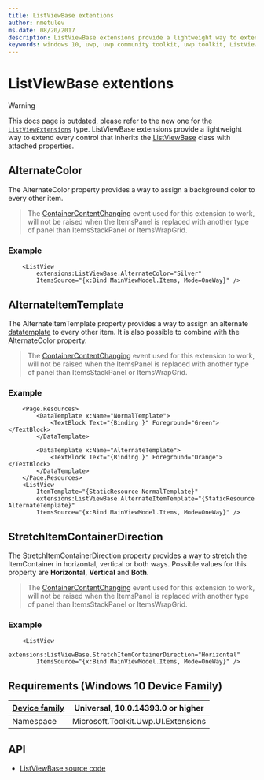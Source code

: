 ```yaml
---
title: ListViewBase extentions
author: nmetulev
ms.date: 08/20/2017
description: ListViewBase extensions provide a lightweight way to extend every control that inherits the ListViewBase class with attached properties.
keywords: windows 10, uwp, uwp community toolkit, uwp toolkit, ListViewBase, extentions
---
```


# ListViewBase extentions

> [!WARNING]
> This docs page is outdated, please refer to the new one for the [`ListViewExtensions`](ListViewExtensions.md) type.
ListViewBase extensions provide a lightweight way to extend every control that inherits the <a href="https://docs.microsoft.com/uwp/api/windows.ui.xaml.controls.listviewbase" target="_blank">ListViewBase</a> class with attached properties.

## AlternateColor

The AlternateColor property provides a way to assign a background color to every other item.

> The <a href="https://docs.microsoft.com/uwp/api/windows.ui.xaml.controls.listviewbase#Windows_UI_Xaml_Controls_ListViewBase_ContainerContentChanging" target="_blank">ContainerContentChanging</a> event used for this extension to work, will not be raised when the ItemsPanel is replaced with another type of panel than ItemsStackPanel or ItemsWrapGrid.

### Example

```xaml
    <ListView
        extensions:ListViewBase.AlternateColor="Silver"
        ItemsSource="{x:Bind MainViewModel.Items, Mode=OneWay}" />
```

## AlternateItemTemplate

The AlternateItemTemplate property provides a way to assign an alternate <a href="https://docs.microsoft.com/uwp/api/windows.ui.xaml.datatemplate" target="_blank">datatemplate</a> to every other item. It is also possible to combine with the AlternateColor property.

> The <a href="https://docs.microsoft.com/uwp/api/windows.ui.xaml.controls.listviewbase#Windows_UI_Xaml_Controls_ListViewBase_ContainerContentChanging" target="_blank">ContainerContentChanging</a> event used for this extension to work, will not be raised when the ItemsPanel is replaced with another type of panel than ItemsStackPanel or ItemsWrapGrid.

### Example

```xaml
    <Page.Resources>
        <DataTemplate x:Name="NormalTemplate">
            <TextBlock Text="{Binding }" Foreground="Green"></TextBlock>
        </DataTemplate>
        
        <DataTemplate x:Name="AlternateTemplate">
            <TextBlock Text="{Binding }" Foreground="Orange"></TextBlock>
        </DataTemplate>
    </Page.Resources>
    <ListView
        ItemTemplate="{StaticResource NormalTemplate}"
        extensions:ListViewBase.AlternateItemTemplate="{StaticResource AlternateTemplate}"
        ItemsSource="{x:Bind MainViewModel.Items, Mode=OneWay}" />
```

## StretchItemContainerDirection

The StretchItemContainerDirection property provides a way to stretch the ItemContainer in horizontal, vertical or both ways. Possible values for this property are **Horizontal**, **Vertical** and **Both**.

> The <a href="https://docs.microsoft.com/uwp/api/windows.ui.xaml.controls.listviewbase#Windows_UI_Xaml_Controls_ListViewBase_ContainerContentChanging" target="_blank">ContainerContentChanging</a> event used for this extension to work, will not be raised when the ItemsPanel is replaced with another type of panel than ItemsStackPanel or ItemsWrapGrid.

### Example

```xaml
    <ListView
        extensions:ListViewBase.StretchItemContainerDirection="Horizontal"
        ItemsSource="{x:Bind MainViewModel.Items, Mode=OneWay}" />
```

## Requirements (Windows 10 Device Family)

| [Device family](https://go.microsoft.com/fwlink/p/?LinkID=526370) | Universal, 10.0.14393.0 or higher |
| --- | --- |
| Namespace | Microsoft.Toolkit.Uwp.UI.Extensions |

## API

* [ListViewBase source code](https://github.com/windows-toolkit/WindowsCommunityToolkit/blob/rel/7.0.0/Microsoft.Toolkit.Uwp.UI/Extensions/ListViewBase)
